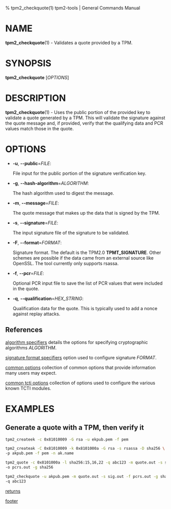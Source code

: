 % tpm2_checkquote(1) tpm2-tools | General Commands Manual

# NAME

**tpm2_checkquote**(1) - Validates a quote provided by a TPM.

# SYNOPSIS

**tpm2_checkquote** [*OPTIONS*]

# DESCRIPTION

**tpm2_checkquote**(1) - Uses the public portion of the provided key to validate
a quote generated by a TPM. This will validate the signature against the quote
message and, if provided, verify that the qualifying data and PCR values match
those in the quote.

# OPTIONS

  * **-u**, **\--public**=_FILE_:

    File input for the public portion of the signature verification key.

  * **-g**, **\--hash-algorithm**=_ALGORITHM_:

    The hash algorithm used to digest the message.

  * **-m**, **\--message**=_FILE_:

    The quote message that makes up the data that is signed by the TPM.

  * **-s**, **\--signature**=_FILE_:

    The input signature file of the signature to be validated.

  * **-F**, **\--format**=_FORMAT_:

    Signature format. The default is the TPM2.0 **TPMT_SIGNATURE**. Other
    schemes are possible if the data came from an external source like OpenSSL.
    The tool currently only supports rsassa.

  * **-f**, **\--pcr**=_FILE_:

    Optional PCR input file to save the list of PCR values that were included
    in the quote.

  * **-q**, **\--qualification**=_HEX\_STRING_:

    Qualification data for the quote. This is typically used to add a nonce
    against replay attacks.

## References

[algorithm specifiers](common/alg.md) details the options for specifying
cryptographic algorithms _ALGORITHM_.

[signature format specifiers](common/signature.md) option used to configure
signature _FORMAT_.

[common options](common/options.md) collection of common options that provide
information many users may expect.

[common tcti options](common/tcti.md) collection of options used to configure
the various known TCTI modules.

# EXAMPLES

## Generate a quote with a TPM, then verify it
```bash
tpm2_createek -c 0x81010009 -G rsa -u ekpub.pem -f pem

tpm2_createak -C 0x81010009 -k 0x8101000a -G rsa -s rsassa -D sha256 \
-p akpub.pem -f pem -n ak.name

tpm2_quote -c 0x8101000a -l sha256:15,16,22 -q abc123 -m quote.out -s sig.out \
-o pcrs.out -g sha256

tpm2_checkquote -u akpub.pem -m quote.out -s sig.out -f pcrs.out -g sha256 \
-q abc123
```

[returns](common/returns.md)

[footer](common/footer.md)
